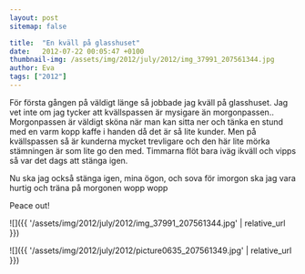 ```yaml
---
layout: post
sitemap: false

title:  "En kväll på glasshuset"
date:   2012-07-22 00:05:47 +0100
thumbnail-img: /assets/img/2012/july/2012/img_37991_207561344.jpg
author: Eva
tags: ["2012"]
---
```


För första gången på väldigt länge så jobbade jag kväll på glasshuset. Jag vet inte om jag tycker att kvällspassen är mysigare än morgonpassen.. Morgonpassen är väldigt sköna när man kan sitta ner och tänka en stund med en varm kopp kaffe i handen då det är så lite kunder. Men på kvällspassen så är kunderna mycket trevligare och den här lite mörka stämningen är som lite go den med. Timmarna flöt bara iväg ikväll och vipps så var det dags att stänga igen.






Nu ska jag också stänga igen, mina ögon, och sova för imorgon ska jag vara hurtig och träna på morgonen wopp wopp













Peace out!

![]({{ '/assets/img/2012/july/2012/img_37991_207561344.jpg'  | relative_url }})

![]({{ '/assets/img/2012/july/2012/picture0635_207561349.jpg'  | relative_url }})


